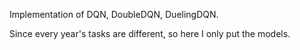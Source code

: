 Implementation of DQN, DoubleDQN, DuelingDQN.

Since every year's tasks are different, so here I only put the models.
